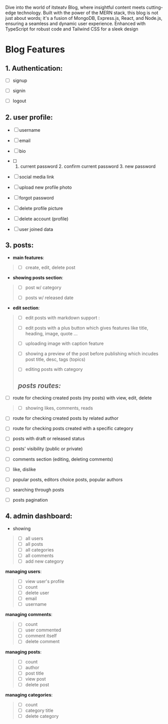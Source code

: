 Dive into the world of itsteatv Blog, where insightful content meets cutting-edge technology. Built with the power of the MERN stack, this blog is not just about words; it's a fusion of MongoDB, Express.js, React, and Node.js, ensuring a seamless and dynamic user experience. Enhanced with TypeScript for robust code and Tailwind CSS for a sleek design

# Blog Features

## 1. Authentication:

- [ ] signup

- [ ] signin

- [ ] logout

## 2. user profile:

- [ ] username

- [ ] email

- [ ] bio

- [ ] 1. current password 2. confirm current password 3. new password

- [ ] social media link

- [ ] upload new profile photo

- [ ] forgot password

- [ ] delete profile picture

- [ ] delete account (profile)

- [ ] user joined data

## 3. posts:

- **main features**:

> - [ ] create, edit, delete post

- **showing posts section**:

> - [ ] post w/ category
>
> - [ ] posts w/ released date

- **edit section**:

> - [ ] edit posts with markdown support :
>
> - [ ] edit posts with a plus button which gives features like title, heading, image, quote ...
>
> - [ ] uploading image with caption feature
>
> - [ ] showing a preview of the post before publishing which incudes post title, desc, tags (topics)
>
> - [ ] editing posts with category
>
> ## _posts routes:_

- [ ] route for checking created posts (my posts) with view, edit, delete

> - [ ] showing likes, comments, reads

- [ ] route for checking created posts by related author

- [ ] route for checking posts created with a specific category

- [ ] posts with draft or released status

- [ ] posts' visibility (public or private)

- [ ] comments section (editing, deleting comments)

- [ ] like, dislike

- [ ] popular posts, editors choice posts, popular authors

- [ ] searching through posts

- [ ] posts pagination

## 4. admin dashboard:

- showing

> - [ ] all users
> - [ ] all posts
> - [ ] all categories
> - [ ] all comments
> - [ ] add new category

**managing users**:

> - [ ] view user's profile
> - [ ] count
> - [ ] delete user
> - [ ] email
> - [ ] username

**managing comments**:

> - [ ] count
> - [ ] user commented
> - [ ] comment itself
> - [ ] delete comment

**managing posts**:

> - [ ] count
> - [ ] author
> - [ ] post title
> - [ ] view post
> - [ ] delete post

**managing categories**:

> - [ ] count
> - [ ] category title
> - [ ] delete category

